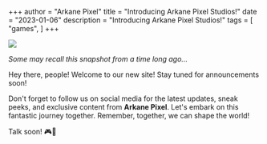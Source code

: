 +++
author = "Arkane Pixel"
title = "Introducing Arkane Pixel Studios!"
date = "2023-01-06"
description = "Introducing Arkane Pixel Studios!"
tags = [
    "games",
]
+++

![](/images/Exigence-Background-No-Text-1.png)

_Some may recall this snapshot from a time long ago..._

<!--more-->

Hey there, people! Welcome to our new site! Stay tuned for announcements soon!

Don't forget to follow us on social media for the latest updates, sneak peeks, and exclusive content from **Arkane Pixel**. Let's embark on this fantastic journey together. Remember, together, we can shape the world!

Talk soon! 🎮🌟